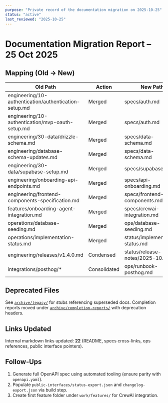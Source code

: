 ```yaml
---
purpose: "Private record of the documentation migration on 2025-10-25"
status: "active"
last_reviewed: "2025-10-25"
---
```


# Documentation Migration Report – 25 Oct 2025

## Mapping (Old → New)

| Old Path | Action | New Path |
| --- | --- | --- |
| engineering/10-authentication/authentication-setup.md | Merged | specs/auth.md |
| engineering/10-authentication/mvp-oauth-setup.md | Merged | specs/auth.md |
| engineering/30-data/drizzle-schema.md | Merged | specs/data-schema.md |
| engineering/database-schema-updates.md | Merged | specs/data-schema.md |
| engineering/30-data/supabase-setup.md | Merged | specs/supabase.md |
| engineering/onboarding-api-endpoints.md | Merged | specs/api-onboarding.md |
| engineering/frontend-components-specification.md | Merged | specs/frontend-components.md |
| features/onboarding-agent-integration.md | Merged | specs/crewai-integration.md |
| operations/database-seeding.md | Merged | ops/database-seeding.md |
| operations/implementation-status.md | Merged | status/implementation-status.md |
| engineering/releases/v1.4.0.md | Condensed | status/release-notes/2025-10.md |
| integrations/posthog/* | Consolidated | ops/runbook-posthog.md |

## Deprecated Files

See [`archive/legacy/`](archive/legacy) for stubs referencing superseded docs. Completion reports moved under [`archive/completion-reports/`](archive/completion-reports) with deprecation headers.

## Links Updated

Internal markdown links updated: **22** (README, specs cross-links, ops references, public interface pointers).

## Follow-Ups

1. Generate full OpenAPI spec using automated tooling (ensure parity with `openapi.yaml`).
2. Populate `public-interfaces/status-export.json` and `changelog-export.json` via build step.
3. Create first feature folder under `work/features/` for CrewAI integration.
